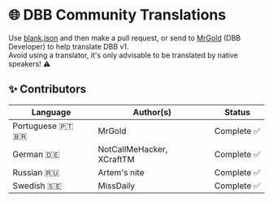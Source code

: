 # 🌐 DBB Community Translations
Use [blank.json](blank.json) and then make a pull request, or send to [MrGold](https://discord.gg/PAzxTDw) (DBB Developer) to help translate DBB v1.<br>
Avoid using a translator, it's only advisable to be translated by native speakers! ⚠️

## ✨ Contributors
| Language        | Author(s)                 | Status      |
| --------------- | ------------------------- | ----------- |
| Portuguese 🇵🇹 🇧🇷 | MrGold                    | Complete ✅ |
| German 🇩🇪       | NotCallMeHacker, XCraftTM | Complete ✅ |
| Russian 🇷🇺      | Artem's nite              | Complete ✅ |
| Swedish 🇸🇪      | MissDaily                  | Complete ✅|
